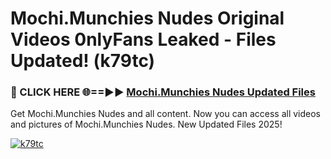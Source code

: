 # Mochi.Munchies Nudes Original Videos 0nlyFans Leaked - Files Updated! (k79tc)

<h3>🔴 CLICK HERE 🌐==►► <a href="https://tinyurl.com/yc6ubb5a" rel="nofollow">Mochi.Munchies Nudes Updated Files</a></h3>

Get Mochi.Munchies Nudes and all content. Now you can access all videos and pictures of Mochi.Munchies Nudes. New Updated Files 2025!

[![k79tc](https://i.imgur.com/7eu0CRL.gif)](https://tinyurl.com/yc6ubb5a)
